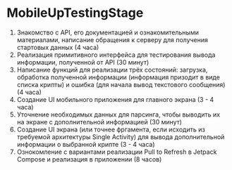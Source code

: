 # MobileUpTestingStage

1. Знакомство с API, его документацией и ознакомительными материалами, написание обращения к серверу для получения стартовых данных (4 часа)
2. Реализация примитивного интерфейса для тестирования вывода информации, полученной от API (30 минут)
3. Написание функций для реализации трёх состояний: загрузка, обработка полученной информации (информация призодит в виде списка крипты) и ошибка (для начала вывод текстового сообщения) (4 часа)
2. Создание UI мобильного приложения для главного экрана (3 - 4 часа)
5. Уточнение необходимых данных для парсинга, чтобы выводить их на экране с дополнительной информацией (30 минут)
6. Создание UI экрана (или точнее фргамента, если исходить из требуемой архитектуры Single Activity) для вывода дополнительной информации о выбранной крипте (3 - 4 часа)
7. Ознокомление с вариантами реализации Pull to Refresh в Jetpack Compose и реализация в приложении (8 часов)